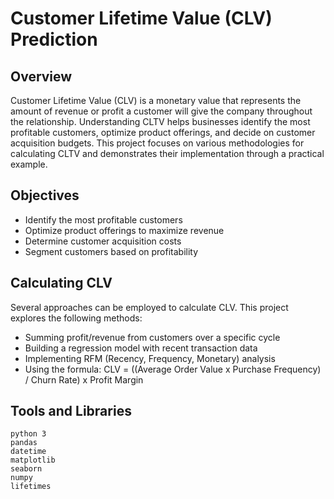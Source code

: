 # Customer Lifetime Value (CLV) Prediction

## Overview
Customer Lifetime Value (CLV) is a monetary value that represents the amount of revenue or profit a customer will give the company throughout the relationship. Understanding CLTV helps businesses identify the most profitable customers, optimize product offerings, and decide on customer acquisition budgets. This project focuses on various methodologies for calculating CLTV and demonstrates their implementation through a practical example.

## Objectives
- Identify the most profitable customers
- Optimize product offerings to maximize revenue
- Determine customer acquisition costs
- Segment customers based on profitability

## Calculating CLV
Several approaches can be employed to calculate CLV. This project explores the following methods:
- Summing profit/revenue from customers over a specific cycle
- Building a regression model with recent transaction data
- Implementing RFM (Recency, Frequency, Monetary) analysis
- Using the formula: CLV = ((Average Order Value x Purchase Frequency) / Churn Rate) x Profit Margin

## Tools and Libraries
```
python 3
pandas
datetime
matplotlib
seaborn
numpy
lifetimes
```
